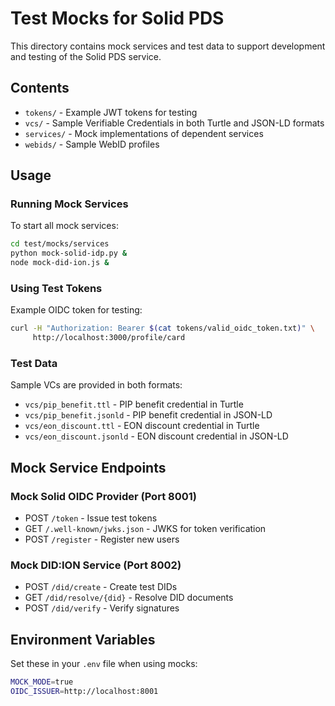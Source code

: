 # Test Mocks for Solid PDS

This directory contains mock services and test data to support development and testing of the Solid PDS service.

## Contents

- `tokens/` - Example JWT tokens for testing
- `vcs/` - Sample Verifiable Credentials in both Turtle and JSON-LD formats
- `services/` - Mock implementations of dependent services
- `webids/` - Sample WebID profiles

## Usage

### Running Mock Services

To start all mock services:

```bash
cd test/mocks/services
python mock-solid-idp.py &
node mock-did-ion.js &
```

### Using Test Tokens

Example OIDC token for testing:

```bash
curl -H "Authorization: Bearer $(cat tokens/valid_oidc_token.txt)" \
     http://localhost:3000/profile/card
```

### Test Data

Sample VCs are provided in both formats:
- `vcs/pip_benefit.ttl` - PIP benefit credential in Turtle
- `vcs/pip_benefit.jsonld` - PIP benefit credential in JSON-LD
- `vcs/eon_discount.ttl` - EON discount credential in Turtle
- `vcs/eon_discount.jsonld` - EON discount credential in JSON-LD

## Mock Service Endpoints

### Mock Solid OIDC Provider (Port 8001)
- POST `/token` - Issue test tokens
- GET `/.well-known/jwks.json` - JWKS for token verification
- POST `/register` - Register new users

### Mock DID:ION Service (Port 8002)
- POST `/did/create` - Create test DIDs
- GET `/did/resolve/{did}` - Resolve DID documents
- POST `/did/verify` - Verify signatures

## Environment Variables

Set these in your `.env` file when using mocks:

```bash
MOCK_MODE=true
OIDC_ISSUER=http://localhost:8001
```
